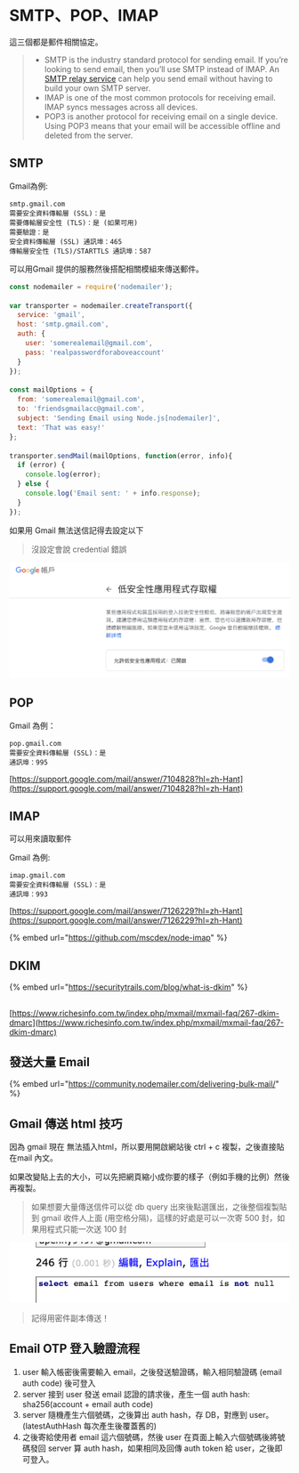 # SMTP、POP、IMAP

這三個都是郵件相關協定。

> * SMTP is the industry standard protocol for sending email. If you’re looking to send email, then you’ll use SMTP instead of IMAP. An [SMTP relay service](https://www.socketlabs.com/smtp-relay-service/) can help you send email without having to build your own SMTP server.
> * IMAP is one of the most common protocols for receiving email. IMAP syncs messages across all devices.
> * POP3 is another protocol for receiving email on a single device. Using POP3 means that your email will be accessible offline and deleted from the server.



## SMTP

Gmail為例:

```
smtp.gmail.com
需要安全資料傳輸層 (SSL)：是
需要傳輸層安全性 (TLS)：是 (如果可用)
需要驗證：是
安全資料傳輸層 (SSL) 通訊埠：465
傳輸層安全性 (TLS)/STARTTLS 通訊埠：587
```

可以用Gmail 提供的服務然後搭配相關模組來傳送郵件。

```javascript
const nodemailer = require('nodemailer');

var transporter = nodemailer.createTransport({
  service: 'gmail',
  host: 'smtp.gmail.com',
  auth: {
    user: 'somerealemail@gmail.com',
    pass: 'realpasswordforaboveaccount'
  }
});

const mailOptions = {
  from: 'somerealemail@gmail.com',
  to: 'friendsgmailacc@gmail.com',
  subject: 'Sending Email using Node.js[nodemailer]',
  text: 'That was easy!'
};

transporter.sendMail(mailOptions, function(error, info){
  if (error) {
    console.log(error);
  } else {
    console.log('Email sent: ' + info.response);
  }
});  
```

如果用 Gmail 無法送信記得去設定以下

> 沒設定會說 credential 錯誤

![](<.gitbook/assets/截圖 2020-10-29 上午11.52.02.png>)

## POP

Gmail 為例：

```
pop.gmail.com
需要安全資料傳輸層 (SSL)：是
通訊埠：995
```

[https://support.google.com/mail/answer/7104828?hl=zh-Hant](https://support.google.com/mail/answer/7104828?hl=zh-Hant)

## IMAP

可以用來讀取郵件

Gmail 為例:

```
imap.gmail.com
需要安全資料傳輸層 (SSL)：是
通訊埠：993
```

[https://support.google.com/mail/answer/7126229?hl=zh-Hant](https://support.google.com/mail/answer/7126229?hl=zh-Hant)

{% embed url="https://github.com/mscdex/node-imap" %}

## DKIM

{% embed url="https://securitytrails.com/blog/what-is-dkim" %}

##

[https://www.richesinfo.com.tw/index.php/mxmail/mxmail-faq/267-dkim-dmarc](https://www.richesinfo.com.tw/index.php/mxmail/mxmail-faq/267-dkim-dmarc)



## 發送大量 Email

{% embed url="https://community.nodemailer.com/delivering-bulk-mail/" %}

## Gmail 傳送 html 技巧

因為 gmail 現在 無法插入html，所以要用開啟網站後 ctrl + c 複製，之後直接貼在mail 內文。

如果改變貼上去的大小，可以先把網頁縮小成你要的樣子（例如手機的比例）然後再複製。&#x20;

> 如果想要大量傳送信件可以從 db query 出來後點選匯出，之後整個複製貼到 gmail 收件人上面 (用空格分隔)，這樣的好處是可以一次寄 500 封，如果用程式只能一次送 100 封

![](<.gitbook/assets/截圖 2020-11-18 下午5.25.39.png>)

> 記得用密件副本傳送！

## Email OTP 登入驗證流程

1. user 輸入帳密後需要輸入 email，之後發送驗證碼，輸入相同驗證碼 (email auth code) 後可登入
2. server 接到 user 發送 email 認證的請求後，產生一個 auth hash: sha256(account + email auth code)
3. server 隨機產生六個號碼，之後算出 auth hash，存 DB，對應到 user。(latestAuthHash 每次產生後覆蓋舊的)
4. 之後寄給使用者 email 這六個號碼，然後 user 在頁面上輸入六個號碼後將號碼發回 server 算 auth hash，如果相同及回傳 auth token 給 user，之後即可登入。
